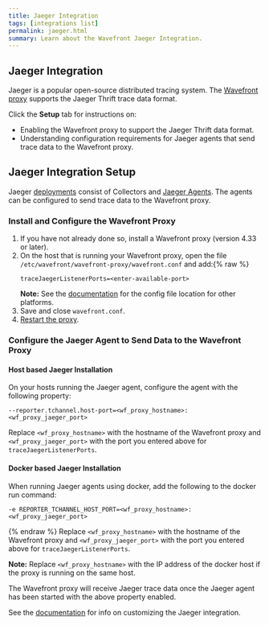 ```yaml
---
title: Jaeger Integration
tags: [integrations list]
permalink: jaeger.html
summary: Learn about the Wavefront Jaeger Integration.
---
```

## Jaeger Integration

Jaeger is a popular open-source distributed tracing system. The [Wavefront proxy](https://docs.wavefront.com/proxies.html) supports the Jaeger Thrift trace data format.

Click the **Setup** tab for instructions on:

* Enabling the Wavefront proxy to support the Jaeger Thrift data format.
* Understanding configuration requirements for Jaeger agents that send trace data to the Wavefront proxy.

## Jaeger Integration Setup

Jaeger [deployments](https://www.jaegertracing.io/docs/1.8/architecture/#components) consist of Collectors and [Jaeger Agents](https://www.jaegertracing.io/docs/1.8/deployment/#agent). The agents can be configured to send trace data to the Wavefront proxy.



### Install and Configure the Wavefront Proxy

1. If you have not already done so, install a Wavefront proxy (version 4.33 or later).
2. On the host that is running your Wavefront proxy, open the file `/etc/wavefront/wavefront-proxy/wavefront.conf` and add:{% raw %}
   ```
   traceJaegerListenerPorts=<enter-available-port>
   ```
   **Note:** See the [documentation](https://docs.wavefront.com/proxies_configuring.html#paths) for the config file location for other platforms.
3. Save and close `wavefront.conf`.
4. [Restart the proxy](https://docs.wavefront.com/proxies_installing.html#starting-and-stopping-a-proxy).

### Configure the Jaeger Agent to Send Data to the Wavefront Proxy

#### Host based Jaeger Installation
On your hosts running the Jaeger agent, configure the agent with the following property:

```
--reporter.tchannel.host-port=<wf_proxy_hostname>:<wf_proxy_jaeger_port>
```
Replace `<wf_proxy_hostname>` with the hostname of the Wavefront proxy and `<wf_proxy_jaeger_port>` with the port you entered above for `traceJaegerListenerPorts`.

#### Docker based Jaeger Installation
When running Jaeger agents using docker, add the following to the docker run command:
```
-e REPORTER_TCHANNEL_HOST_PORT=<wf_proxy_hostname>:<wf_proxy_jaeger_port>
```
{% endraw %}
Replace `<wf_proxy_hostname>` with the hostname of the Wavefront proxy and `<wf_proxy_jaeger_port>` with the port you entered above for `traceJaegerListenerPorts`.

**Note:** Replace `<wf_proxy_hostname>` with the IP address of the docker host if the proxy is running on the same host.

The Wavefront proxy will receive Jaeger trace data once the Jaeger agent has been started with the above property enabled.

See the [documentation](https://docs.wavefront.com/tracing_integrations.html) for info on customizing the Jaeger integration.